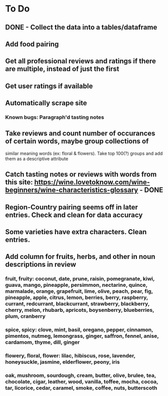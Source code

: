 # To Do

## DONE - Collect the data into a tables/dataframe

## Add food pairing

## Get all professional reviews and ratings if there are multiple, instead of just the first

## Get user ratings if available

## Automatically scrape site
### Known bugs: Paragraph'd tasting notes

## Take reviews and count number of occurances of certain words, maybe group collections of
similar meaning words (ex: floral & flowers). Take top 100(?) groups and add them as a descriptive attribute

## Catch tasting notes or reviews with words from this site: https://wine.lovetoknow.com/wine-beginners/wine-characteristics-glossary - DONE

## Region-Country pairing seems off in later entries. Check and clean for data accuracy

## Some varieties have extra characters. Clean entries.

## Add column for fruits, herbs, and other in noun descriptions in review
### fruit, fruity: coconut, date, prune, raisin, pomegranate, kiwi, guava, mango, pineapple, persimmon, nectarine, quince, marmalade, orange, grapefruit, lime, olive, peach, pear, fig, pineapple, apple, citrus, lemon, berries, berry, raspberry, currant, redcurrant, blackcurrant, strawberry, blackberry, cherry, melon, rhubarb, apricots, boysenberry, blueberries, plum, cranberry
### spice, spicy: clove, mint, basil, oregano, pepper, cinnamon, pimentos, nutmeg, lemongrass, ginger, saffron, fennel, anise, cardamom, thyme, dill, ginger
### flowery, floral, flower: lilac, hibiscus, rose, lavender, honeysuckle, jasmine, elderflower, peony, iris
### oak, mushroom, sourdough, cream, butter, olive, brulee, tea, chocolate, cigar, leather, wood, vanilla, toffee, mocha, cocoa, tar, licorice, cedar, caramel, smoke, coffee, nuts, butterscoth